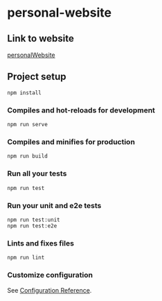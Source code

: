 # personal-website

## Link to website
[personalWebsite](https://theodorebennett109.github.io/theodorebennettwebsite/)

## Project setup

```
npm install
```

### Compiles and hot-reloads for development

```
npm run serve
```

### Compiles and minifies for production

```
npm run build
```

### Run all your tests

```
npm run test
```

### Run your unit and e2e tests

```
npm run test:unit
npm run test:e2e
```

### Lints and fixes files

```
npm run lint
```

### Customize configuration

See [Configuration Reference](https://webpack.js.org/configuration/).
